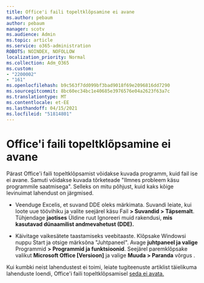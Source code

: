```yaml
---
title: Office'i faili topeltklõpsamine ei avane
ms.author: pebaum
author: pebaum
manager: scotv
ms.audience: Admin
ms.topic: article
ms.service: o365-administration
ROBOTS: NOINDEX, NOFOLLOW
localization_priority: Normal
ms.collection: Adm_O365
ms.custom:
- "2200002"
- "161"
ms.openlocfilehash: b9c563f7dd099bf3bad9018f69e2096816dd7290
ms.sourcegitcommit: 8bc60ec34bc1e40685e3976576e04a2623f63a7c
ms.translationtype: MT
ms.contentlocale: et-EE
ms.lasthandoff: 04/15/2021
ms.locfileid: "51814801"
---
```

# <a name="double-clicking-an-office-file-fails-to-open-it"></a>Office'i faili topeltklõpsamine ei avane

Pärast Office'i faili topeltklõpsamist võidakse kuvada programm, kuid fail ise ei avane. Samuti võidakse kuvada tõrketeade "Ilmnes probleem käsu programmile saatmisega". Selleks on mitu põhjust, kuid kaks kõige levinuimat lahendust on järgmised.

- Veenduge Excelis, et suvand DDE oleks märkimata. Suvandi leiate, kui loote uue töövihiku ja valite seejärel käsu Fail **> Suvandid > Täpsemalt**. Tühjendage **jaotises** Üldine ruut Ignoreeri muid rakendusi, **mis kasutavad dünaamilist andmevahetust (DDE).**

- Käivitage vaikesätete taastamiseks veebitaaste. Klõpsake Windowsi nuppu Start ja otsige märksõna "Juhtpaneel". Avage **juhtpaneel ja valige** Programmid **> Programmid ja funktsioonid**. Seejärel paremklõpsake valikut **Microsoft Office [Versioon]** ja valige **Muuda > Paranda** võrgus .

Kui kumbki neist lahendustest ei toimi, leiate tugiteenuste artiklist täielikuma lahenduste loendi, Office'i faili topeltklõpsamisel [seda ei avata.](https://support.office.com/article/Double-clicking-an-Office-file-fails-to-open-it-1e9c0ad9-34c8-4440-a42e-d30186b29ed6)
